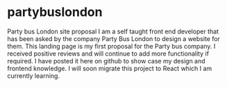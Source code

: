 # partybuslondon
Party bus London site proposal
I am a self taught front end developer that has been asked by the company Party Bus London to design a website for them.
This landing page is my first proposal for the Party bus company. I received positive reviews and will continue to add more functionality if required.
I have posted it here on github to show case my design and frontend knowledge. I will soon migrate this project to React which I am currently learning.
